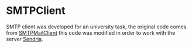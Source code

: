 # SMTPClient
SMTP client was developed for an university task, the original code comes from [SMTPMailClient](https://github.com/faithreeves00/SMTPMailClient) this code was modified in order to work with the server [Sendria](https://github.com/msztolcman/sendria).

